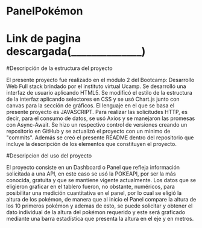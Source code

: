 # PanelPokémon
# Link de pagina descargada(______________)

#Descripción de la estructura del proyecto 

El presente proyecto fue realizado en el módulo 2 del Bootcamp: Desarrollo Web Full stack brindado por el instituto virtual Ucamp.
Se desarrolló una interfaz de usuario aplicando HTML5. Se modificó el estilo de la estructura de la interfaz aplicando selectores 
en CSS y se usó Chart.js junto con canvas para la sección de gráficos. El lenguaje en el que se basa el presente proyecto es 
JAVASCRIPT. Para realizar las solicitudes HTTP, es decir, para el consumo de datos, se usó Axios y se manejaron las promesas 
con Async-Await. Se hizo un respectivo control de versiones creando un repositorio en GitHub y se actualizó el proyecto con un 
minimo de "commits". Además se creó el presente README dentro del repositorio que incluye la descripción  de los elementos 
que constituyen el proyecto.

#Descripcion del uso del proyecto

El proyecto consiste en un Dashboard o Panel que refleja información solicitada a una API, en este caso se usó la POKEAPI, 
por ser la más conocida, gratuita y que se mantiene vigente actualmente. Los datos que se eligieron graficar en el tablero 
fueron, no obstante, numéricos, para posibilitar una medición cuantitativa en el panel, por lo cual se eligió la altura de 
los pokémon, de manera que al inicio el Panel compare la altura de los 10 primeros pokémon y ademas de esto, se puede 
solicitar y obtener el dato individual de la altura del pokémon requerido y este será graficado mediante una barra estadística
que presenta la altura en el eje y en metros.

